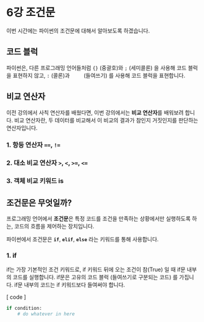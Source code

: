 # 6강 조건문
이번 시간에는 파이썬의 조건문에 대해서 알아보도록 하겠습니다.

## 코드 블럭
파이썬은, 다른 프로그래밍 언어들처럼 `{}` (중괄호)와 `;` (세미콜론) 을 사용해 코드 블럭을 표현하지 않고, `:` (콜론)과 `    ` (들여쓰기) 를 사용해 코드 블럭을 표현합니다.

## 비교 연산자
이전 강의에서 사칙 연산자를 배웠다면, 이번 강의에서는 **비교 연산자**를 배워보려 합니다.
비교 연산자란, 두 데이터를 비교해서 이 비교의 결과가 참인지 거짓인지를 판단하는 연산자입니다.

### 1. 항등 연산자 `==`, `!=`
### 2. 대소 비교 연산자 `>`, `<`, `>=`, `<=`
### 3. 객체 비교 키워드 is 


## 조건문은 무엇일까?
프로그래밍 언어에서 **조건문**은 특정 코드를 조건을 만족하는 상황에서만 실행하도록 하는, 코드의 흐름을 제어하는 장치입니다.

파이썬에서 조건문은 **`if`**, **`elif`**, **`else`** 라는 키워드를 통해 사용합니다. 

### 1. if
if는 가장 기본적인 조건 키워드로, if 키워드 뒤에 오는 조건이 참(True) 일 때 if문 내부의 코드를 실행합니다.
if문은 고유의 코드 블럭 (들여쓰기로 구분되는 코드) 를 가집니다. if문 내부의 코드는 if 키워드보다 들여써야 합니다.

[ code ]
```python
if condition:
    # do whatever in here
```

